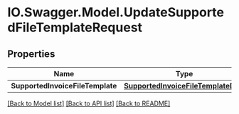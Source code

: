 # IO.Swagger.Model.UpdateSupportedFileTemplateRequest
## Properties

Name | Type | Description | Notes
------------ | ------------- | ------------- | -------------
**SupportedInvoiceFileTemplate** | [**SupportedInvoiceFileTemplateDTO**](SupportedInvoiceFileTemplateDTO.md) |  | 

[[Back to Model list]](../README.md#documentation-for-models) [[Back to API list]](../README.md#documentation-for-api-endpoints) [[Back to README]](../README.md)

